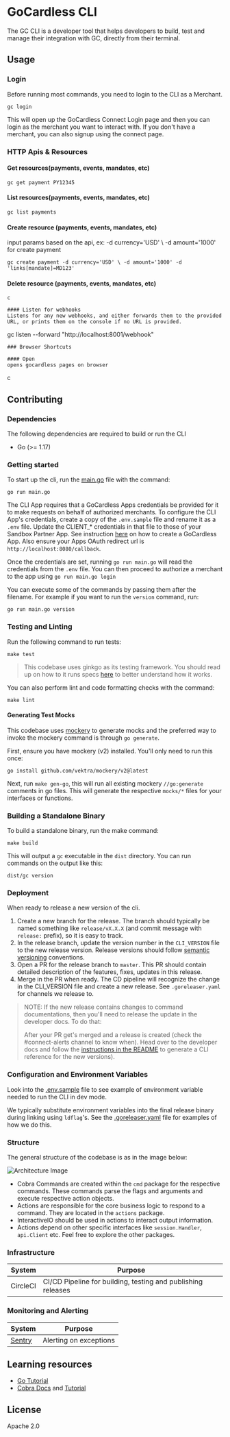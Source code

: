 # GoCardless CLI

The GC CLI is a developer tool that helps developers to build, test and manage their integration with GC, directly from their terminal.

## Usage

### Login 

Before running most commands, you need to login to the CLI as a Merchant.

```shell
gc login
```

This will open up the GoCardless Connect Login page and then you can login as the 
merchant you want to interact with. If you don't have a merchant, you can also signup
using the connect page.

### HTTP Apis & Resources

#### Get resources(payments, events, mandates, etc)
```
gc get payment PY12345
```

#### List resources(payments, events, mandates, etc)
```
gc list payments
```

#### Create resource (payments, events, mandates, etc)

input params based on the api, ex:  -d currency='USD' \ -d amount='1000' for create payment
```
gc create payment -d currency='USD' \ -d amount='1000' -d 'links[mandate]=MD123'
```

#### Delete resource (payments, events, mandates, etc)
``` 
c

#### Listen for webhooks
Listens for any new webhooks, and either forwards them to the provided
URL, or prints them on the console if no URL is provided.
``` 
gc listen --forward "http://localhost:8001/webhook"
```
### Browser Shortcuts

#### Open 
opens gocardless pages on browser
```
c

## Contributing

### Dependencies

The following dependencies are required to build or run the CLI
- Go (>= 1.17)

### Getting started

To start up the cli, run the [main.go](./main.go) file with the command:

```
go run main.go
```

The CLI App requires that a GoCardless Apps credentials be provided for it to make requests on behalf
of authorized merchants. To configure the CLI App's credentials, create a copy of the `.env.sample` file and rename
it as a `.env` file. Update the CLIENT_* credentials in that file to those of your Sandbox Partner App. See instruction [here](https://developer.gocardless.com/getting-started/partners/connecting-your-users-accounts/#creating-an-app)
on how to create a GoCardless App. Also ensure your Apps OAuth redirect url is `http://localhost:8080/callback`.

Once the credentials are set, running `go run main.go` will read the credentials from the `.env` file. You can
then proceed to authorize a merchant to the app using `go run main.go login`

You can execute some of the commands by passing them after the filename. For example if you want to run
the `version` command, run:

```shell
go run main.go version
```

### Testing and Linting

Run the following command to run tests:

```shell
make test
```

> This codebase uses ginkgo as its testing framework. You should read up on how to it runs specs 
> [here](https://onsi.github.io/ginkgo/#running-specs) to better understand how it works.


You can also perform lint and code formatting checks with the command:

```shell
make lint
```

#### Generating Test Mocks

This codebase uses [mockery](https://github.com/vektra/mockery) to generate mocks and the preferred way to invoke
the mockery command is through `go generate`.

First, ensure you have mockery (v2) installed. You'll only need to run this once:

```shell
go install github.com/vektra/mockery/v2@latest
```

Next, run `make gen-go`, this will run all existing mockery `//go:generate` comments in go files.
This will generate the respective `mocks/*` files for your interfaces or functions.


### Building a Standalone Binary

To build a standalone binary, run the make command:

```shell
make build
```

This will output a `gc` executable in the `dist` directory. You can run commands on the output like this:

```shell
dist/gc version
```

### Deployment

When ready to release a new version of the cli.

1. Create a new branch for the release. The branch should typically be named something like `release/vX.X.X` (and commit message with `release:` prefix), so it is easy to track.
2. In the release branch, update the version number in the `CLI_VERSION` file to the new release version. Release versions should follow [semantic versioning](https://semver.org/) conventions.
3. Open a PR for the release branch to `master`. This PR should contain detailed description of the features, fixes, updates in this release.
4. Merge in the PR when ready. The CD pipeline will recognize the change in the CLI_VERSION file and create a new release. See `.goreleaser.yaml` for channels we release to.


> NOTE: If the new release contains changes to command documentations, then you'll need to release the update in the developer docs. To do that:
> 
> After your PR get's merged and a release is created (check the #connect-alerts channel to know when). Head over to the developer docs and follow the [instructions in the README](https://github.com/gocardless/developer.gocardless.com#deployment) to generate a CLI reference for the new versions).



### Configuration and Environment Variables

Look into the [.env.sample](./.env.sample) file to see example of environment variable needed to run the CLI in dev mode.

We typically substitute environment variables into the final release binary during linking using `ldflag`'s.
See the [.goreleaser.yaml](.goreleaser.yaml) file for examples of how we do this.

### Structure

The general structure of the codebase is as in the image below:

![Architecture Image](./docs/code-structure-overview.png)

- Cobra Commands are created within the `cmd` package for the respective commands. These commands parse the flags and arguments and execute respective action objects.
- Actions are responsible for the core business logic to respond to a command. They are located in the `actions` package.
- InteractiveIO should be used in actions to interact output information.
- Actions depend on other specific interfaces like `session.Handler`, `api.Client` etc. Feel free to explore the other packages.

### Infrastructure


| System | Purpose                                                      |
|--------|--------------------------------------------------------------|
| CircleCI | CI/CD Pipeline for building, testing and publishing releases |

### Monitoring and Alerting

| System | Purpose |
| --- | --- |
| [Sentry](https://sentry.io/gocardless/gc-cli/) | Alerting on exceptions |


## Learning resources

- [Go Tutorial](https://go.dev/doc/tutorial/getting-started)
- [Cobra Docs](https://github.com/spf13/cobra) and [Tutorial](https://towardsdatascience.com/how-to-create-a-cli-in-golang-with-cobra-d729641c7177)

## License

Apache 2.0


